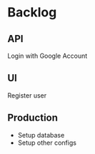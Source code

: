 # Backlog

## API
Login with Google Account


## UI
Register user


## Production
- Setup database
- Setup other configs
